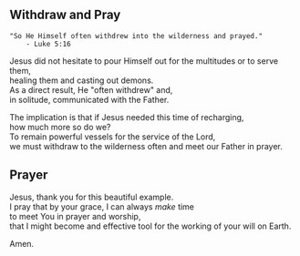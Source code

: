 ## Withdraw and Pray

```tsql
"So He Himself often withdrew into the wilderness and prayed."
    - Luke 5:16
```

Jesus did not hesitate to pour Himself out for the multitudes or to serve them,<br>
healing them and casting out demons.<br>
As a direct result, He "often withdrew" and,<br>
in solitude, communicated with the Father.

The implication is that if Jesus needed this time of recharging,<br>
how much more so do we?<br>
To remain powerful vessels for the service of the Lord,<br>
we must withdraw to the wilderness often and meet our Father in prayer.<br>

## Prayer
Jesus, thank you for this beautiful example.<br>
I pray that by your grace, I can always <i>make</i> time<br>
to meet You in prayer and worship,<br>
that I might become and effective tool for the working of your will on Earth.<br>

Amen.
